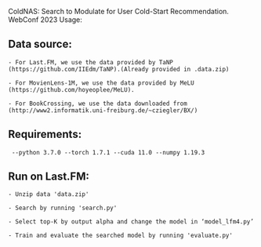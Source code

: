 ColdNAS: Search to Modulate for User Cold-Start Recommendation. WebConf 2023
Usage:
## Data source:

    - For Last.FM, we use the data provided by TaNP (https://github.com/IIEdm/TaNP).(Already provided in .data.zip)

    - For MovienLens-1M, we use the data provided by MeLU (https://github.com/hoyeoplee/MeLU).

    - For BookCrossing, we use the data downloaded from (http://www2.informatik.uni-freiburg.de/~cziegler/BX/)

## Requirements: 
     --python 3.7.0 --torch 1.7.1 --cuda 11.0 --numpy 1.19.3

## Run on Last.FM:
    - Unzip data 'data.zip'

    - Search by running 'search.py'

    - Select top-K by output alpha and change the model in ‘model_lfm4.py’

    - Train and evaluate the searched model by running 'evaluate.py'
    